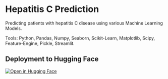 # **Hepatitis C Prediction**

Predicting patients with hepatitis C disease using various Machine Learning Models.

Tools: Python, Pandas, Numpy, Seaborn, Scikit-Learn, Matplotlib, Scipy, Feature-Engine, Pickle, Streamlit.

## Deployment to Hugging Face
[![Open in Hugging Face](https://huggingface.co/front/assets/huggingface_logo-noborder.svg)](https://huggingface.co/spaces/Ropiudin16/Milestone2_Ropiudin)
